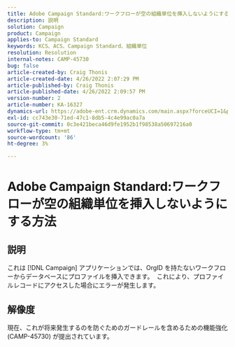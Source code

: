 ```yaml
---
title: Adobe Campaign Standard:ワークフローが空の組織単位を挿入しないようにする方法
description: 説明
solution: Campaign
product: Campaign
applies-to: Campaign Standard
keywords: KCS、ACS、Campaign Standard、組織単位
resolution: Resolution
internal-notes: CAMP-45730
bug: false
article-created-by: Craig Thonis
article-created-date: 4/26/2022 2:07:29 PM
article-published-by: Craig Thonis
article-published-date: 4/26/2022 2:09:57 PM
version-number: 2
article-number: KA-16327
dynamics-url: https://adobe-ent.crm.dynamics.com/main.aspx?forceUCI=1&pagetype=entityrecord&etn=knowledgearticle&id=42330533-6ac5-ec11-a7b6-0022480a138b
exl-id: cc743e30-71ed-47c1-8db5-4c4e99ac0a7a
source-git-commit: 0c3e421beca46d9fe1952b1f98538a50697216a0
workflow-type: tm+mt
source-wordcount: '86'
ht-degree: 3%

---
```


# Adobe Campaign Standard:ワークフローが空の組織単位を挿入しないようにする方法

## 説明


これは [!DNL Campaign] アプリケーションでは、OrgID を持たないワークフローからデータベースにプロファイルを挿入できます。  これにより、プロファイルレコードにアクセスした場合にエラーが発生します。


## 解像度


現在、これが将来発生するのを防ぐためのガードレールを含めるための機能強化 (CAMP-45730) が提出されています。
